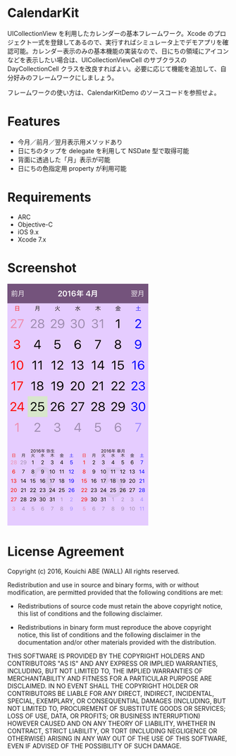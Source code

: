 CalendarKit
===========

UICollectionView を利用したカレンダーの基本フレームワーク。Xcode のプロジェクト一式を登録してあるので、実行すればシミュレータ上でデモアプリを確認可能。カレンダー表示のみの基本機能の実装なので、日にちの領域にアイコンなどを表示したい場合は、UICollectionViewCell のサブクラスの DayCollectionCell クラスを改良すればよい。必要に応じて機能を追加して、自分好みのフレームワークにしましょう。

フレームワークの使い方は、CalendarKitDemo のソースコードを参照せよ。

Features
========

 - 今月／前月／翌月表示用メソッドあり
 - 日にちのタップを delegate を利用して NSDate 型で取得可能
 - 背面に透過した「月」表示が可能
 - 日にちの色指定用 property が利用可能

Requirements
============

 - ARC
 - Objective-C
 - iOS 9.x
 - Xcode 7.x

Screenshot
============

![スクリーンショット](screenshot.png "アプリのデモ画面")

License Agreement
============

Copyright (c) 2016, Kouichi ABE (WALL)
All rights reserved.

Redistribution and use in source and binary forms, with or without
modification, are permitted provided that the following conditions are met:

* Redistributions of source code must retain the above copyright notice, this
  list of conditions and the following disclaimer.

* Redistributions in binary form must reproduce the above copyright notice,
  this list of conditions and the following disclaimer in the documentation
  and/or other materials provided with the distribution.

THIS SOFTWARE IS PROVIDED BY THE COPYRIGHT HOLDERS AND CONTRIBUTORS "AS IS"
AND ANY EXPRESS OR IMPLIED WARRANTIES, INCLUDING, BUT NOT LIMITED TO, THE
IMPLIED WARRANTIES OF MERCHANTABILITY AND FITNESS FOR A PARTICULAR PURPOSE ARE
DISCLAIMED. IN NO EVENT SHALL THE COPYRIGHT HOLDER OR CONTRIBUTORS BE LIABLE
FOR ANY DIRECT, INDIRECT, INCIDENTAL, SPECIAL, EXEMPLARY, OR CONSEQUENTIAL
DAMAGES (INCLUDING, BUT NOT LIMITED TO, PROCUREMENT OF SUBSTITUTE GOODS OR
SERVICES; LOSS OF USE, DATA, OR PROFITS; OR BUSINESS INTERRUPTION) HOWEVER
CAUSED AND ON ANY THEORY OF LIABILITY, WHETHER IN CONTRACT, STRICT LIABILITY,
OR TORT (INCLUDING NEGLIGENCE OR OTHERWISE) ARISING IN ANY WAY OUT OF THE USE
OF THIS SOFTWARE, EVEN IF ADVISED OF THE POSSIBILITY OF SUCH DAMAGE.

